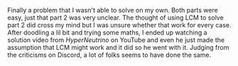 Finally a problem that I wasn't able to solve on my own. Both parts were easy, just that part 2 was very unclear. The thought of using LCM to solve part 2 did cross my mind but I was unsure whether that work for every case. After doodling a lil bit and trying some maths, I ended up watching a solution video from _HyperNeutrino_ on YouTube and even he just made the assumption that LCM might work and it did so he went with it. Judging from the criticisms on Discord, a lot of folks seems to have done the same.
